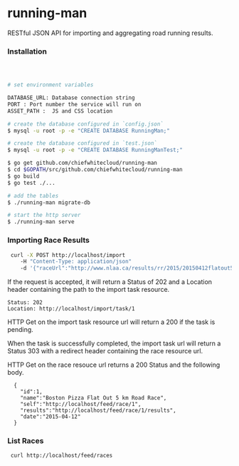 # running-man

RESTful JSON API for importing and aggregating road running results.

### Installation

```sh



# set environment variables

DATABASE_URL: Database connection string
PORT : Port number the service will run on
ASSET_PATH :  JS and CSS location

# create the database configured in `config.json`
$ mysql -u root -p -e "CREATE DATABASE RunningMan;"

# create the database configured in `test.json`
$ mysql -u root -p -e "CREATE DATABASE RunningManTest;"
```

```sh
$ go get github.com/chiefwhitecloud/running-man
$ cd $GOPATH/src/github.com/chiefwhitecloud/running-man
$ go build
$ go test ./...

# add the tables
$ ./running-man migrate-db

# start the http server
$ ./running-man serve
```


### Importing Race Results

```sh
 curl -X POST http://localhost/import
    -H "Content-Type: application/json"
    -d '{"raceUrl":"http://www.nlaa.ca/results/rr/2015/20150412flatout5k.php"}'
```

If the request is accepted, it will return a Status of 202 and a Location header containing the path to the import task resource.

```
Status: 202
Location: http://localhost/import/task/1
```

HTTP Get on the import task resource url will return a 200 if the task is pending.

When the task is successfully completed, the import task url will return a Status 303 with a redirect header containing the race resource url.

HTTP Get on the race resouce url returns a 200 Status and the following body.

```
  {
    "id":1,
    "name":"Boston Pizza Flat Out 5 km Road Race",
    "self":"http://localhost/feed/race/1",
    "results":"http://localhost/feed/race/1/results",
    "date":"2015-04-12"
  }
```

### List Races

```sh
 curl http://localhost/feed/races
```
